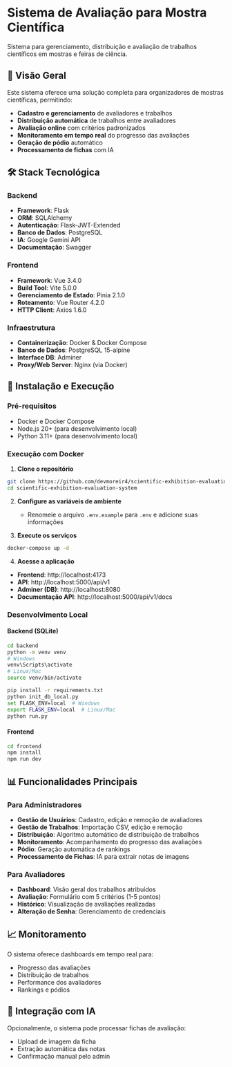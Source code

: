 # Sistema de Avaliação para Mostra Científica

Sistema para gerenciamento, distribuição e avaliação de trabalhos científicos em mostras e feiras de ciência.

## 🚀 Visão Geral

Este sistema oferece uma solução completa para organizadores de mostras científicas, permitindo:

- **Cadastro e gerenciamento** de avaliadores e trabalhos
- **Distribuição automática** de trabalhos entre avaliadores
- **Avaliação online** com critérios padronizados
- **Monitoramento em tempo real** do progresso das avaliações
- **Geração de pódio** automático
- **Processamento de fichas** com IA

## 🛠️ Stack Tecnológica

### Backend
- **Framework**: Flask
- **ORM**: SQLAlchemy
- **Autenticação**: Flask-JWT-Extended
- **Banco de Dados**: PostgreSQL
- **IA**: Google Gemini API
- **Documentação**: Swagger

### Frontend
- **Framework**: Vue 3.4.0
- **Build Tool**: Vite 5.0.0
- **Gerenciamento de Estado**: Pinia 2.1.0
- **Roteamento**: Vue Router 4.2.0
- **HTTP Client**: Axios 1.6.0

### Infraestrutura
- **Containerização**: Docker & Docker Compose
- **Banco de Dados**: PostgreSQL 15-alpine
- **Interface DB**: Adminer
- **Proxy/Web Server**: Nginx (via Docker)

## 🔧 Instalação e Execução

### Pré-requisitos
- Docker e Docker Compose
- Node.js 20+ (para desenvolvimento local)
- Python 3.11+ (para desenvolvimento local)

### Execução com Docker

1. **Clone o repositório**
```bash
git clone https://github.com/devmoreir4/scientific-exhibition-evaluation-system.git
cd scientific-exhibition-evaluation-system
```

2. **Configure as variáveis de ambiente**
    - Renomeie o arquivo `.env.example` para `.env` e adicione suas informações

3. **Execute os serviços**
```bash
docker-compose up -d
```

4. **Acesse a aplicação**
- **Frontend**: http://localhost:4173
- **API**: http://localhost:5000/api/v1
- **Adminer (DB)**: http://localhost:8080
- **Documentação API**: http://localhost:5000/api/v1/docs

### Desenvolvimento Local

#### Backend (SQLite)
```bash
cd backend
python -m venv venv
# Windows
venv\Scripts\activate
# Linux/Mac
source venv/bin/activate

pip install -r requirements.txt
python init_db_local.py
set FLASK_ENV=local  # Windows
export FLASK_ENV=local  # Linux/Mac
python run.py
```

#### Frontend
```bash
cd frontend
npm install
npm run dev
```

## 📊 Funcionalidades Principais

### Para Administradores
- **Gestão de Usuários**: Cadastro, edição e remoção de avaliadores
- **Gestão de Trabalhos**: Importação CSV, edição e remoção
- **Distribuição**: Algoritmo automático de distribuição de trabalhos
- **Monitoramento**: Acompanhamento do progresso das avaliações
- **Pódio**: Geração automática de rankings
- **Processamento de Fichas**: IA para extrair notas de imagens

### Para Avaliadores
- **Dashboard**: Visão geral dos trabalhos atribuídos
- **Avaliação**: Formulário com 5 critérios (1-5 pontos)
- **Histórico**: Visualização de avaliações realizadas
- **Alteração de Senha**: Gerenciamento de credenciais

## 📈 Monitoramento

O sistema oferece dashboards em tempo real para:
- Progresso das avaliações
- Distribuição de trabalhos
- Performance dos avaliadores
- Rankings e pódios

## 🤖 Integração com IA

Opcionalmente, o sistema pode processar fichas de avaliação:
- Upload de imagem da ficha
- Extração automática das notas
- Confirmação manual pelo admin
